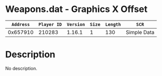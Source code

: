 # Weapons.dat - Graphics X Offset

| `Address` | `Player ID` | `Version` | `Size` | `Length` | `SCR` |
| ---------- | ----------- | --------- | ------ | -------- | ---- |
| 0x657910 | 210283 | 1.16.1 | 1 | 130 | Simple Data |

# Description

No description.